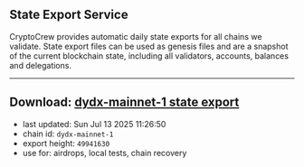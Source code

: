 ## State Export Service
CryptoCrew provides automatic daily state exports for all chains we validate. State export files can be used as genesis files and are a snapshot of the current blockchain state, including all validators, accounts, balances and delegations.

---
**Download: [dydx-mainnet-1 state export](https://dl-tyo.ccvalidators.com/SERVICE/dydx/dydx-mainnet-1_export_49941630.json)**
---

- last updated: Sun Jul 13 2025 11:26:50
- chain id: `dydx-mainnet-1`
- export height: `49941630`
- use for: airdrops, local tests, chain recovery
